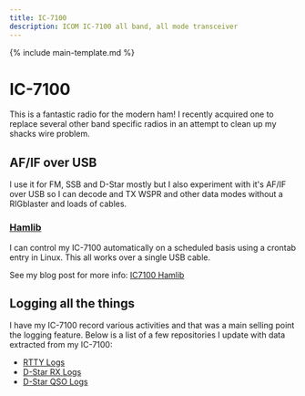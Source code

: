 ```yaml
---
title: IC-7100
description: ICOM IC-7100 all band, all mode transceiver
---
```


{% include main-template.md %}

# IC-7100

This is a fantastic radio for the modern ham! I recently acquired one to replace several other band specific radios in an attempt to clean up my shacks wire problem.

## AF/IF over USB

I use it for FM, SSB and D-Star mostly but I also experiment with it's AF/IF over USB so I can decode and TX WSPR and other data modes without a RIGblaster and loads of cables.

### [Hamlib](https://github.com/Hamlib/Hamlib)

I can control my IC-7100 automatically on a scheduled basis using a crontab entry in Linux. This all works over a single USB cable.

See my blog post for more info: [IC7100 Hamlib](https://2e0pgs.github.io/blog/programming/2018/12/17/ic7100-hamlib/)

## Logging all the things

I have my IC-7100 record various activities and that was a main selling point the logging feature. Below is a list of a few repositories I update with data extracted from my IC-7100:

* [RTTY Logs](https://bitbucket.org/2E0PGS/ham-radio-logbook-ic-7100-rtty)
* [D-Star RX Logs](https://bitbucket.org/2E0PGS/ham-radio-logbook-ic-7100-d-star-rx)
* [D-Star QSO Logs](https://bitbucket.org/2E0PGS/ham-radio-logbook-ic-7100-d-star-qso)
